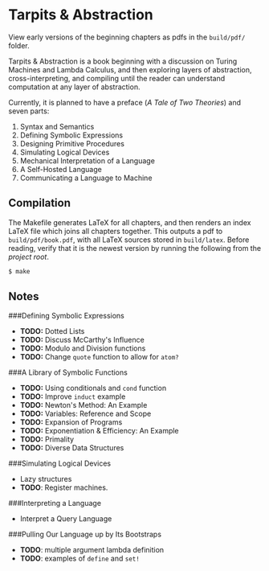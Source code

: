Tarpits & Abstraction
=====================
View early versions of the beginning chapters as pdfs in the `build/pdf/` folder.

Tarpits & Abstraction is a book beginning with a discussion on Turing Machines and Lambda Calculus, and then exploring layers of abstraction, cross-interpreting, and compiling until the reader can understand computation at any layer of abstraction.

Currently, it is planned to have a preface (*A Tale of Two Theories*) and seven parts:

1. Syntax and Semantics
2. Defining Symbolic Expressions
3. Designing Primitive Procedures
4. Simulating Logical Devices
5. Mechanical Interpretation of a Language
6. A Self-Hosted Language
7. Communicating a Language to Machine

Compilation
-----------
The Makefile generates LaTeX for all chapters, and then renders an index LaTeX file which joins all chapters together. This outputs a pdf to `build/pdf/book.pdf`, with all LaTeX sources stored in `build/latex`.
Before reading, verify that it is the newest version by running the following from the *project root*.

```sh
$ make
```

Notes
-----
###Defining Symbolic Expressions
- __TODO:__ Dotted Lists
- __TODO:__ Discuss McCarthy's Influence
- __TODO:__ Modulo and Division functions
- __TODO:__ Change `quote` function to allow for `atom?`

###A Library of Symbolic Functions
- __TODO:__ Using conditionals and `cond` function
- __TODO:__ Improve `induct` example
- __TODO:__ Newton's Method: An Example
- __TODO:__ Variables: Reference and Scope
- __TODO:__ Expansion of Programs
- __TODO:__ Exponentiation & Efficiency: An Example
- __TODO:__ Primality
- __TODO:__ Diverse Data Structures

###Simulating Logical Devices
- Lazy structures
- __TODO__: Register machines.

###Interpreting a Language
- Interpret a Query Language

###Pulling Our Language up by Its Bootstraps
- __TODO__: multiple argument lambda definition
- __TODO__: examples of `define` and `set!`
